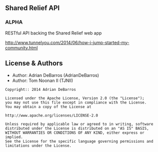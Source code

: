 Shared Relief API
-----------------

### ALPHA

RESTful API backing the Shared Relief web app

http://www.tunnelyou.com/2014/06/how-i-jump-started-my-community.html

License & Authors
-----------------
- Author: Adrian DeBarros (AdrianDeBarros)
- Author: Tom Noonan II (TJNII)

```
Copyright:: 2014 Adrian DeBarros

Licensed under the Apache License, Version 2.0 (the "License");
you may not use this file except in compliance with the License.
You may obtain a copy of the License at

http://www.apache.org/licenses/LICENSE-2.0

Unless required by applicable law or agreed to in writing, software
distributed under the License is distributed on an "AS IS" BASIS,
WITHOUT WARRANTIES OR CONDITIONS OF ANY KIND, either express or implied.
See the License for the specific language governing permissions and
limitations under the License.
```
